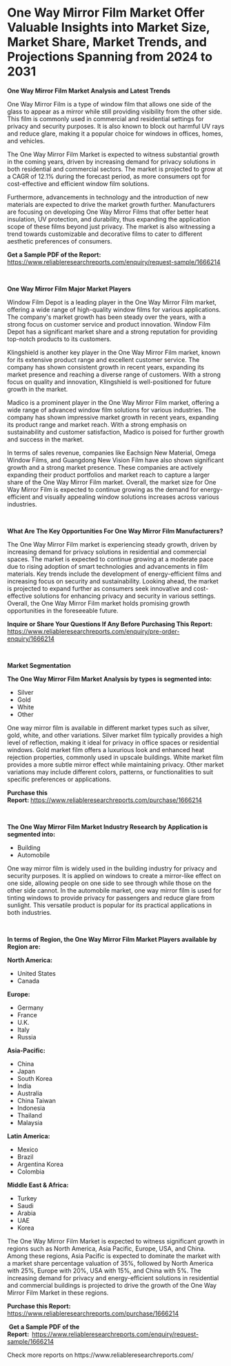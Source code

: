 <p><h1>One Way Mirror Film Market Offer Valuable Insights into Market Size, Market Share, Market Trends, and Projections Spanning from 2024 to 2031</h1></p><p><strong>One Way Mirror Film Market Analysis and Latest Trends</strong></p>
<p><p>One Way Mirror Film is a type of window film that allows one side of the glass to appear as a mirror while still providing visibility from the other side. This film is commonly used in commercial and residential settings for privacy and security purposes. It is also known to block out harmful UV rays and reduce glare, making it a popular choice for windows in offices, homes, and vehicles.</p><p>The One Way Mirror Film Market is expected to witness substantial growth in the coming years, driven by increasing demand for privacy solutions in both residential and commercial sectors. The market is projected to grow at a CAGR of 12.1% during the forecast period, as more consumers opt for cost-effective and efficient window film solutions.</p><p>Furthermore, advancements in technology and the introduction of new materials are expected to drive the market growth further. Manufacturers are focusing on developing One Way Mirror Films that offer better heat insulation, UV protection, and durability, thus expanding the application scope of these films beyond just privacy. The market is also witnessing a trend towards customizable and decorative films to cater to different aesthetic preferences of consumers.</p></p>
<p><strong>Get a Sample PDF of the Report:&nbsp;</strong> <a href="https://www.reliableresearchreports.com/enquiry/request-sample/1666214">https://www.reliableresearchreports.com/enquiry/request-sample/1666214</a></p>
<p>&nbsp;</p>
<p><strong>One Way Mirror Film Major Market Players</strong></p>
<p><p>Window Film Depot is a leading player in the One Way Mirror Film market, offering a wide range of high-quality window films for various applications. The company's market growth has been steady over the years, with a strong focus on customer service and product innovation. Window Film Depot has a significant market share and a strong reputation for providing top-notch products to its customers.</p><p>Klingshield is another key player in the One Way Mirror Film market, known for its extensive product range and excellent customer service. The company has shown consistent growth in recent years, expanding its market presence and reaching a diverse range of customers. With a strong focus on quality and innovation, Klingshield is well-positioned for future growth in the market.</p><p>Madico is a prominent player in the One Way Mirror Film market, offering a wide range of advanced window film solutions for various industries. The company has shown impressive market growth in recent years, expanding its product range and market reach. With a strong emphasis on sustainability and customer satisfaction, Madico is poised for further growth and success in the market.</p><p>In terms of sales revenue, companies like Eachsign New Material, Omega Window Films, and Guangdong New Vision Film have also shown significant growth and a strong market presence. These companies are actively expanding their product portfolios and market reach to capture a larger share of the One Way Mirror Film market. Overall, the market size for One Way Mirror Film is expected to continue growing as the demand for energy-efficient and visually appealing window solutions increases across various industries.</p></p>
<p>&nbsp;</p>
<p><strong>What Are The Key Opportunities For One Way Mirror Film Manufacturers?</strong></p>
<p><p>The One Way Mirror Film market is experiencing steady growth, driven by increasing demand for privacy solutions in residential and commercial spaces. The market is expected to continue growing at a moderate pace due to rising adoption of smart technologies and advancements in film materials. Key trends include the development of energy-efficient films and increasing focus on security and sustainability. Looking ahead, the market is projected to expand further as consumers seek innovative and cost-effective solutions for enhancing privacy and security in various settings. Overall, the One Way Mirror Film market holds promising growth opportunities in the foreseeable future.</p></p>
<p><strong>Inquire or Share Your Questions If Any Before Purchasing This Report:</strong> <a href="https://www.reliableresearchreports.com/enquiry/pre-order-enquiry/1666214">https://www.reliableresearchreports.com/enquiry/pre-order-enquiry/1666214</a></p>
<p>&nbsp;</p>
<p><strong>Market Segmentation</strong></p>
<p><strong>The One Way Mirror Film Market Analysis by types is segmented into:</strong></p>
<p><ul><li>Silver</li><li>Gold</li><li>White</li><li>Other</li></ul></p>
<p><p>One way mirror film is available in different market types such as silver, gold, white, and other variations. Silver market film typically provides a high level of reflection, making it ideal for privacy in office spaces or residential windows. Gold market film offers a luxurious look and enhanced heat rejection properties, commonly used in upscale buildings. White market film provides a more subtle mirror effect while maintaining privacy. Other market variations may include different colors, patterns, or functionalities to suit specific preferences or applications.</p></p>
<p><strong>Purchase this Report:&nbsp;</strong><a href="https://www.reliableresearchreports.com/purchase/1666214">https://www.reliableresearchreports.com/purchase/1666214</a></p>
<p>&nbsp;</p>
<p><strong>The One Way Mirror Film Market Industry Research by Application is segmented into:</strong></p>
<p><ul><li>Building</li><li>Automobile</li></ul></p>
<p><p>One way mirror film is widely used in the building industry for privacy and security purposes. It is applied on windows to create a mirror-like effect on one side, allowing people on one side to see through while those on the other side cannot. In the automobile market, one way mirror film is used for tinting windows to provide privacy for passengers and reduce glare from sunlight. This versatile product is popular for its practical applications in both industries.</p></p>
<p>&nbsp;</p>
<p><strong>In terms of Region, the One Way Mirror Film Market Players available by Region are:</strong></p>
<p>
    <p> <strong> North America: </strong>
        <ul>
            <li>United States</li>
            <li>Canada</li>
        </ul>
        </p> 
    <p> <strong> Europe: </strong>
        <ul>
            <li>Germany</li>
            <li>France</li>
            <li>U.K.</li>
            <li>Italy</li>
            <li>Russia</li>
        </ul>
        </p> 
    <p> <strong> Asia-Pacific: </strong>
        <ul>
            <li>China</li>
            <li>Japan</li>
            <li>South Korea</li>
            <li>India</li>
            <li>Australia</li>
            <li>China Taiwan</li>
            <li>Indonesia</li>
            <li>Thailand</li>
            <li>Malaysia</li>
        </ul>
        </p> 
    <p> <strong> Latin America: </strong>
        <ul>
            <li>Mexico</li>
            <li>Brazil</li>
            <li>Argentina Korea</li>
            <li>Colombia</li>
        </ul>
        </p> 
    <p> <strong> Middle East & Africa: </strong>
        <ul>
            <li>Turkey</li>
            <li>Saudi</li>
            <li>Arabia</li>
            <li>UAE</li>
            <li>Korea</li>
        </ul>
    </p>
    </p>
<p><p>The One Way Mirror Film Market is expected to witness significant growth in regions such as North America, Asia Pacific, Europe, USA, and China. Among these regions, Asia Pacific is expected to dominate the market with a market share percentage valuation of 35%, followed by North America with 25%, Europe with 20%, USA with 15%, and China with 5%. The increasing demand for privacy and energy-efficient solutions in residential and commercial buildings is projected to drive the growth of the One Way Mirror Film Market in these regions.</p></p>
<p><strong>Purchase this Report: </strong><a href="https://www.reliableresearchreports.com/purchase/1666214">https://www.reliableresearchreports.com/purchase/1666214</a></p>
<p>&nbsp;<strong>Get a Sample PDF of the Report:&nbsp;&nbsp;</strong><a href="https://www.reliableresearchreports.com/enquiry/request-sample/1666214">https://www.reliableresearchreports.com/enquiry/request-sample/1666214</a></p>
<p><strong></strong></p>
<p>Check more reports on https://www.reliableresearchreports.com/</p>